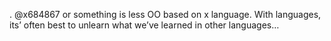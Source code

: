<!--
id: 228217830
link: http://kevinisom.info/post/228217830/x684867-or-something-is-less-oo-based-on-x
slug: x684867-or-something-is-less-oo-based-on-x
date: Sat Oct 31 2009 09:37:27 GMT+1300 (NZDT)
raw: {"blog_name":"kevinisom","id":228217830,"post_url":"http://kevinisom.info/post/228217830/x684867-or-something-is-less-oo-based-on-x","slug":"x684867-or-something-is-less-oo-based-on-x","type":"text","date":"2009-10-30 20:37:27 GMT","timestamp":1256935047,"state":"published","format":"html","reblog_key":"5IwFiBgg","tags":[],"short_url":"http://tmblr.co/Zw68YyDcbFc","highlighted":[],"feed_item":"http://twitter.com/kev_nz/statuses/5271135084","from_feed_id":"650289","note_count":0,"title":null,"body":"<p>. @x684867 or something is less OO based on x language. With languages, its&#8217; often best to unlearn what we&#8217;ve learned in other languages&#8230;</p>"}
publish: 2009-10-031
tags: 
title: null
-->


. @x684867 or something is less OO based on x language. With languages,
its’ often best to unlearn what we’ve learned in other languages…


